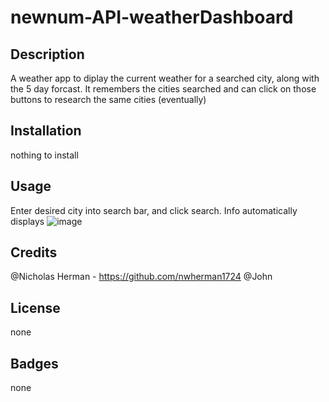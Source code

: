 # newnum-API-weatherDashboard

## Description

A weather app to diplay the current weather for a searched city, along with the 5 day forcast. It remembers the cities searched and can click on those buttons to research the same cities (eventually)

## Installation

nothing to install

## Usage

Enter desired city into search bar, and click search. Info automatically displays 
![image](https://user-images.githubusercontent.com/117390778/211298346-97f59589-451f-41b7-b1db-3a9a731c040d.png)

## Credits

@Nicholas Herman - https://github.com/nwherman1724
@John

## License

none 

## Badges

none


